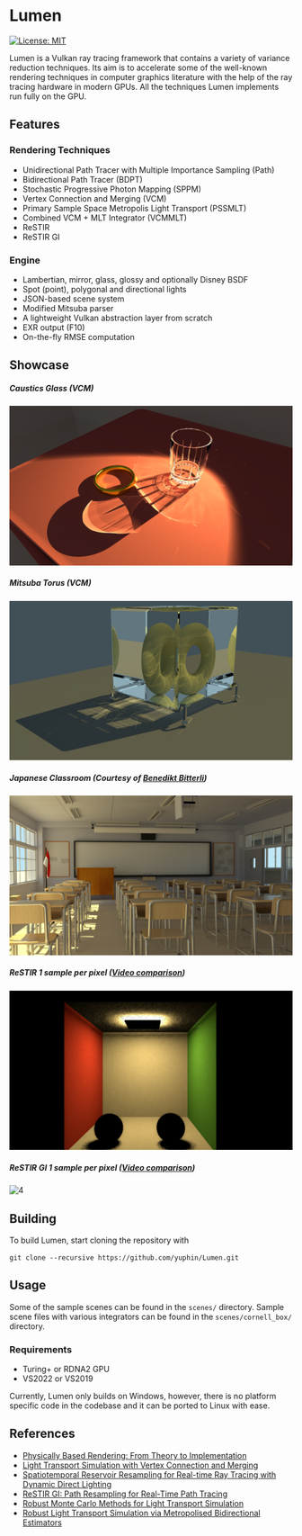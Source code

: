 # Lumen
 [![License: MIT](https://img.shields.io/badge/License-MIT-yellow.svg)](https://opensource.org/licenses/MIT)

 Lumen is a Vulkan ray tracing framework that contains a variety of variance reduction techniques. Its aim is to accelerate some of the well-known rendering techniques in computer graphics literature with the help of the ray tracing hardware in modern GPUs. All the techniques Lumen implements run fully on the GPU.

## Features
 ### Rendering Techniques

 - Unidirectional Path Tracer with Multiple Importance Sampling (Path)
 - Bidirectional Path Tracer (BDPT)
 - Stochastic Progressive Photon Mapping (SPPM)
 - Vertex Connection and Merging (VCM)
 - Primary Sample Space Metropolis Light Transport (PSSMLT)
 - Combined VCM + MLT Integrator (VCMMLT)
 - ReSTIR
 - ReSTIR GI

### Engine
 - Lambertian, mirror, glass, glossy and optionally Disney BSDF
 - Spot (point), polygonal and directional lights
 - JSON-based scene system
 - Modified Mitsuba parser
 - A lightweight Vulkan abstraction layer from scratch
 - EXR output (F10)
 - On-the-fly RMSE computation


## Showcase
##### Caustics Glass (VCM)
![0](/media/GlassVCM.png?raw=true "Japanese Classroom")

##### Mitsuba Torus (VCM)
![1](/media/TorusVCM.png?raw=true "Japanese Classroom")

##### Japanese Classroom (Courtesy of [Benedikt Bitterli](https://benedikt-bitterli.me/resources/))
![2](/media/ClassroomPath.png?raw=true "Japanese Classroom")

##### ReSTIR 1 sample per pixel ([Video comparison](https://drive.google.com/file/d/1H2OWNuinCjOEpfb5OWKAA_yl25t9_Hol/view?usp=sharing))
![3](/media/ReSTIR1spp.png?raw=true "Japanese Classroom")
##### ReSTIR GI 1 sample per pixel ([Video comparison](https://drive.google.com/file/d/1UV1FpyMhtcX8cUo4CFIXFXhWI8UWr121/view?usp=sharing))
![4](/media/ReSTIRGI1spp.PNG?raw=true "Japanese Classroom")
## Building

To build Lumen, start cloning the repository with

```shell
git clone --recursive https://github.com/yuphin/Lumen.git
```

## Usage
Some of the sample scenes can be found in the `scenes/` directory.
Sample scene files with various integrators can be found in the `scenes/cornell_box/` directory.

### Requirements
- Turing+ or RDNA2 GPU
- VS2022 or VS2019

Currently, Lumen only builds on Windows, however, there is no platform specific code in the codebase and it can be ported to Linux with ease.

## References

 - [Physically Based Rendering: From Theory to Implementation](http://www.pbr-book.org/)
 - [Light Transport Simulation with Vertex Connection and Merging](https://cgg.mff.cuni.cz/~jaroslav/papers/2012-vcm/)
 - [Spatiotemporal Reservoir Resampling for Real-time Ray Tracing with Dynamic Direct Lighting](https://cs.dartmouth.edu/wjarosz/publications/bitterli20spatiotemporal.html)
 - [ReSTIR GI: Path Resampling for Real-Time Path Tracing](https://research.nvidia.com/publication/2021-06_restir-gi-path-resampling-real-time-path-tracing)
 - [Robust Monte Carlo Methods for Light Transport Simulation](https://dl.acm.org/doi/10.5555/927297)
 - [Robust Light Transport Simulation via Metropolised Bidirectional Estimators](https://dl.acm.org/doi/10.1145/2980179.2982411)